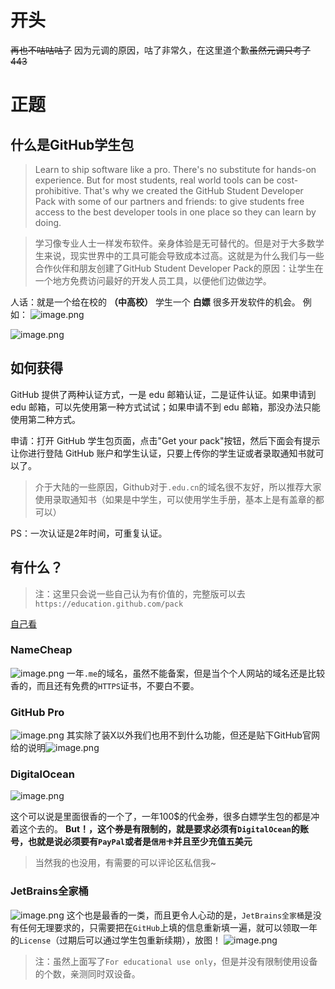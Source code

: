 # 开头
~~再也不咕咕咕了~~
因为元调的原因，咕了非常久，在这里道个歉~~虽然元调只考了443~~
# 正题
## 什么是GitHub学生包
> Learn to ship software like a pro. There's no substitute for hands-on experience. But for most students, real world tools can be cost-prohibitive. That's why we created the GitHub Student Developer Pack with some of our partners and friends: to give students free access to the best developer tools in one place so they can learn by doing.

> 学习像专业人士一样发布软件。亲身体验是无可替代的。但是对于大多数学生来说，现实世界中的工具可能会导致成本过高。这就是为什么我们与一些合作伙伴和朋友创建了GitHub Student Developer Pack的原因：让学生在一个地方免费访问最好的开发人员工具，以便他们边做边学。

人话：就是一个给在校的 **（中高校）** 学生一个 **白嫖** 很多开发软件的机会。
例如：
![image.png](https://cdn.jsdelivr.net/gh/ZC-TigerRoot/image/usr/uploads/2021/01/2887390162.png)

![image.png](https://cdn.jsdelivr.net/gh/ZC-TigerRoot/image/usr/uploads/2021/01/2028119683.png)

## 如何获得
GitHub 提供了两种认证方式，一是 edu 邮箱认证，二是证件认证。如果申请到 edu 邮箱，可以先使用第一种方式试试；如果申请不到 edu 邮箱，那没办法只能使用第二种方式。

申请：打开 GitHub 学生包页面，点击"Get your pack"按钮，然后下面会有提示让你进行登陆 GitHub 账户和学生认证，只要上传你的学生证或者录取通知书就可以了。

> 介于大陆的一些原因，Github对于`.edu.cn`的域名很不友好，所以推荐大家使用录取通知书（如果是中学生，可以使用学生手册，基本上是有盖章的都可以）

PS：一次认证是2年时间，可重复认证。

## 有什么？
> 注：这里只会说一些自己认为有价值的，完整版可以去`https://education.github.com/pack`


[自己看](https://education.github.com/pack)
### NameCheap
![image.png](https://cdn.jsdelivr.net/gh/ZC-TigerRoot/image/usr/uploads/2021/01/1699007807.png)
一年`.me`的域名，虽然不能备案，但是当个个人网站的域名还是比较香的，而且还有免费的`HTTPS`证书，不要白不要。

### GitHub Pro
![image.png](https://cdn.jsdelivr.net/gh/ZC-TigerRoot/image/usr/uploads/2021/01/2995126222.png)
其实除了装X以外我们也用不到什么功能，但还是贴下GitHub官网给的说明![image.png](https://cdn.jsdelivr.net/gh/ZC-TigerRoot/image/usr/uploads/2021/01/779920236.png)

### DigitalOcean
![image.png](https://cdn.jsdelivr.net/gh/ZC-TigerRoot/image/usr/uploads/2021/01/2876978359.png)

这个可以说是里面很香的一个了，一年100$的代金券，很多白嫖学生包的都是冲着这个去的。 **But！，这个券是有限制的，就是要求必须有`DigitalOcean`的账号，也就是说必须要有`PayPal`或者是`信用卡`并且至少充值五美元**
> 当然我的也没用，有需要的可以评论区私信我~

### JetBrains全家桶
![image.png](https://cdn.jsdelivr.net/gh/ZC-TigerRoot/image/usr/uploads/2021/01/1508856137.png)
这个也是最香的一类，而且更令人心动的是，`JetBrains全家桶`是没有任何无理要求的，只需要把在`GitHub`上填的信息重新填一遍，就可以领取一年的`License`（过期后可以通过学生包重新续期），放图！
![image.png](https://cdn.jsdelivr.net/gh/ZC-TigerRoot/image/usr/uploads/2021/01/715326924.png)

>注：虽然上面写了`For educational use only`，但是并没有限制使用设备的个数，亲测同时双设备。

